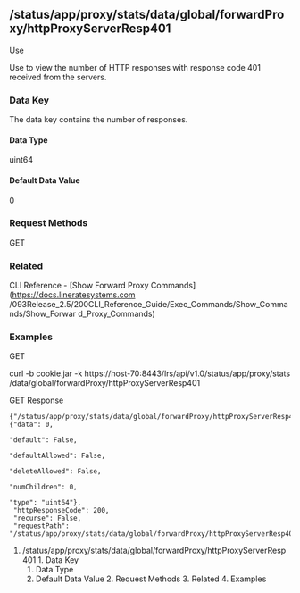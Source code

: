 ## /status/app/proxy/stats/data/global/forwardProxy/httpProxyServerResp401

Use

Use to view the number of HTTP responses with response code 401 received from
the servers.

### Data Key

The data key contains the number of responses.

#### Data Type

uint64

#### Default Data Value

0

### Request Methods

GET

### Related

CLI Reference - [Show Forward Proxy Commands](https://docs.lineratesystems.com
/093Release_2.5/200CLI_Reference_Guide/Exec_Commands/Show_Commands/Show_Forwar
d_Proxy_Commands)

### Examples

GET

curl -b cookie.jar -k https://host-70:8443/lrs/api/v1.0/status/app/proxy/stats
/data/global/forwardProxy/httpProxyServerResp401

GET Response

    
    {"/status/app/proxy/stats/data/global/forwardProxy/httpProxyServerResp401": {"data": 0,
                                                                                  "default": False,
                                                                                  "defaultAllowed": False,
                                                                                  "deleteAllowed": False,
                                                                                  "numChildren": 0,
                                                                                  "type": "uint64"},
     "httpResponseCode": 200,
     "recurse": False,
     "requestPath": "/status/app/proxy/stats/data/global/forwardProxy/httpProxyServerResp401"}
    

  1. /status/app/proxy/stats/data/global/forwardProxy/httpProxyServerResp401
    1. Data Key
      1. Data Type
      2. Default Data Value
    2. Request Methods
    3. Related
    4. Examples

